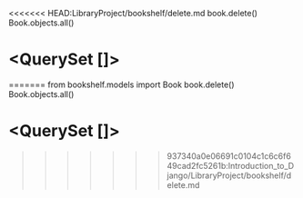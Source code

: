 <<<<<<< HEAD:LibraryProject/bookshelf/delete.md
book.delete()
Book.objects.all()
# <QuerySet []>
=======
from bookshelf.models import Book
book.delete()
Book.objects.all()
# <QuerySet []>
>>>>>>> 937340a0e06691c0104c1c6c6f649cad2fc5261b:Introduction_to_Django/LibraryProject/bookshelf/delete.md
